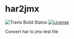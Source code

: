 # har2jmx
![Travis Build Status](https://travis-ci.org/2point718/har2jmx.svg?branch=master)
[![License](https://img.shields.io/badge/license-MIT-green.svg)](https://github.com/2point718/har2jmx/blob/master/LICENSE)

Convert har to jmx test file
